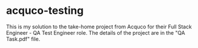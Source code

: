 # acquco-testing

This is my solution to the take-home project from Acquco for their Full Stack Engineer - QA Test Engineer role. The details of the project are in the "QA Task.pdf" file.
